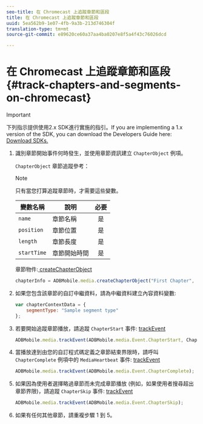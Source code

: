 ```yaml
---
seo-title: 在 Chromecast 上追蹤章節和區段
title: 在 Chromecast 上追蹤章節和區段
uuid: 5ea562b9-1e07-4fb-9a3b-213d746304f
translation-type: tm+mt
source-git-commit: e89620ce60a37aa4ba0207e8f5a4f43c76026dcd

---
```



# 在 Chromecast 上追蹤章節和區段{#track-chapters-and-segments-on-chromecast}

>[!IMPORTANT]
>
>下列指示提供使用2.x SDK進行實施的指引。If you are implementing a 1.x version of the SDK, you can download the Developers Guide here: [Download SDKs.](/help/sdk-implement/download-sdks.md)

1. 識別章節開始事件何時發生，並使用章節資訊建立 `ChapterObject` 例項。

   `ChapterObject` 章節追蹤參考：

   >[!NOTE]
   >
   >只有當您打算追蹤章節時，才需要這些變數。

   | 變數名稱 | 說明 | 必要 |
   | --- | --- | :---: |
   | `name` | 章節名稱 | 是 |
   | `position` | 章節位置 | 是 |
   | `length` | 章節長度 | 是 |
   | `startTime` | 章節開始時間 | 是 |

   章節物件:[ createChapterObject](https://adobe-marketing-cloud.github.io/media-sdks/reference/chromecast/ADBMobile.media.html#.createChapterObject)

   ```js
   chapterInfo = ADBMobile.media.createChapterObject("First Chapter", 1, CHAPTER1_LENGTH, CHAPTER1_START_POS);
   ```

1. 如果您包含該章節的自訂中繼資料，請為中繼資料建立內容資料變數:

   ```js
   var chapterContextData = { 
       segmentType: "Sample segment type" 
   };
   ```

1. 若要開始追蹤章節播放，請追蹤 `ChapterStart` 事件: [trackEvent](https://adobe-marketing-cloud.github.io/media-sdks/reference/chromecast/ADBMobile.media.html#.trackEvent)

   ```js
   ADBMobile.media.trackEvent(ADBMobile.media.Event.ChapterStart, ChapterInfo, chapterContextData); 
   ```

1. 當播放達到由您的自訂程式碼定義之章節結束界限時，請呼叫 `ChapterComplete` 例項中的 `MediaHeartbeat` 事件: [trackEvent](https://adobe-marketing-cloud.github.io/media-sdks/reference/chromecast/ADBMobile.media.html#.trackEvent)

   ```js
   ADBMobile.media.trackEvent(ADBMobile.media.Event.ChapterComplete);
   ```

1. 如果因為使用者選擇略過章節而未完成章節播放 (例如，如果使用者搜尋超出章節界限)，請追蹤 `ChapterSkip` 事件: [trackEvent](https://adobe-marketing-cloud.github.io/media-sdks/reference/chromecast/ADBMobile.media.html#.trackEvent)

   ```js
   ADBMobile.media.trackEvent(ADBMobile.media.Event.ChapterSkip); 
   ```

1. 如果有任何其他章節，請重複步驟 1 到 5。

